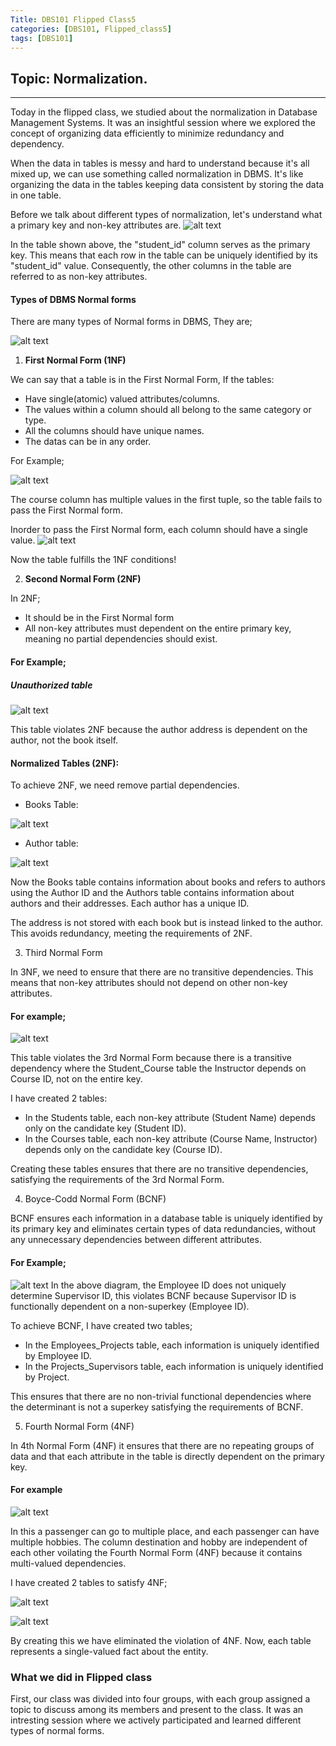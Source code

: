 ```yaml
---
Title: DBS101 Flipped Class5
categories: [DBS101, Flipped_class5]
tags: [DBS101]
---
```

## Topic: Normalization.
---

Today in the flipped class, we studied about the normalization in Database Management Systems. It was an insightful session where we explored the concept of organizing data efficiently to minimize redundancy and dependency.

When the data in tables is messy and hard to understand because it's all mixed up, we can use something called normalization in DBMS. It's like organizing the data in the tables keeping data consistent by storing the data in one table.

Before we talk about different types of normalization, let's understand what a primary key and non-key attributes are.
![alt text](../Key_attribute.png)

In the table shown above, the "student_id" column serves as the primary key. This means that each row in the table can be uniquely identified by its "student_id" value. Consequently, the other columns in the table are referred to as non-key attributes.

#### Types of DBMS Normal forms
There are many types of Normal forms in DBMS, They are;

![alt text](../normal.png)

1. **First Normal Form (1NF)**

We can say that a table is in the First Normal Form, If the tables:
* Have single(atomic) valued attributes/columns.
* The values within a column should all belong to the same category or type.
* All the columns should have unique names.
* The datas can be in any order.

For Example;

![alt text](../qu.png)

The course column has multiple values in the first tuple, so the table fails to pass the First Normal form.

Inorder to pass the First Normal form, each column should have a single value.
![alt text](../1.jpg)

Now the table fulfills the 1NF conditions!

2. **Second Normal Form (2NF)**

In 2NF;
* It should be in the First Normal form 
* All non-key attributes must dependent on the entire primary key, meaning no partial dependencies should exist.
#### For Example;

##### Unauthorized table
![alt text](../table.png)

This table violates 2NF because the author address is dependent on the author, not the book itself.

#### Normalized Tables (2NF):

To achieve 2NF, we need remove partial dependencies.

* Books Table:

![alt text](../book.png)

* Author table:

![alt text](../author.png)

Now the Books table contains information about books and refers to authors using the Author ID and the Authors table contains information about authors and their addresses. Each author has a unique ID.

The address is not stored with each book but is instead linked to the author. This avoids redundancy, meeting the requirements of 2NF.


3. Third Normal Form

In 3NF, we need to ensure that there are no transitive dependencies. This means that non-key attributes should not depend on other non-key attributes.

#### For example;

![alt text](../normal_form/3nf.png)

This table violates the 3rd Normal Form because there is a transitive dependency where the Student_Course table the Instructor depends on Course ID, not on the entire key.

I have created 2 tables:

* In the Students table, each non-key attribute (Student Name) depends only on the candidate key (Student ID).
* In the Courses table, each non-key attribute (Course Name, Instructor) depends only on the candidate key (Course ID).

Creating these tables ensures that there are no transitive dependencies, satisfying the requirements of the 3rd Normal Form.

4. Boyce-Codd Normal Form (BCNF)

BCNF ensures each information in a database table is uniquely identified by its primary key and eliminates certain types of data redundancies, without any unnecessary dependencies between different attributes.

#### For Example;

![alt text](../normal_form/bcnf.png)
In the above diagram, the Employee ID does not uniquely determine Supervisor ID, this violates BCNF because Supervisor ID is functionally dependent on a non-superkey (Employee ID).

To achieve BCNF, I have created two tables;
* In the Employees_Projects table, each information is uniquely identified by Employee ID.
* In the Projects_Supervisors table, each information is uniquely identified by Project.

This ensures that there are no non-trivial functional dependencies where the determinant is not a superkey satisfying the requirements of BCNF. 

5. Fourth Normal Form (4NF)

In 4th Normal Form (4NF) it ensures that there are no repeating groups of data and that each attribute in the table is directly dependent on the primary key.

#### For example

![alt text](../normal_form/4nf.png)

In this a passenger can go to multiple place, and each passenger can have multiple hobbies. The column destination and hobby are independent of each other voilating  the Fourth Normal Form (4NF) because it contains multi-valued dependencies.

I have created 2 tables to satisfy 4NF;

![alt text](../normal_form/des.png)

![alt text](../normal_form/hob.png)

By creating this we have eliminated the violation of 4NF. Now, each table represents a single-valued fact about the entity.

### What we did in Flipped class

First, our class was divided into four groups, with each group assigned a topic to discuss among its members and present to the class. It was an intresting session where we actively participated and learned different types of normal forms.